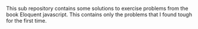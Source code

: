 This sub repository contains some solutions to exercise problems from the book Eloquent javascript.
This contains only the problems that I found tough for the first time.
